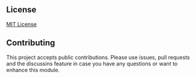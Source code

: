 ## License

[MIT License](/LICENSE)

## Contributing

This project accepts public contributions. Please use issues, pull requests and the discussins feature in case you have any questions or want to enhance this module.
